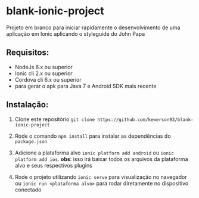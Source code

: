 # blank-ionic-project

Projeto em branco para iniciar rapidamente o desenvolvimento de uma aplicação em Ionic aplicando o styleguide do John Papa

Requisitos:
------------------------
- NodeJs 6.x ou superior
- Ionic cli 2.x ou superior
- Cordova cli 6.x ou superior
- para gerar o apk para  Java 7 e Android SDK mais recente

Instalação:
------------------------
1. Clone este repositório
`git clone https://github.com/kewerson93/blank-ionic-project`

2. Rode o comando `npm install` para instalar as dependências do `package.json`

3. Adicione a plataforma alvo
`ionic platform add android` ou `ionic platform add ios`. **obs**: isso irá baixar todos os arquivos da plataforma alvo e seus respectivos plugins

4. Rode o projeto utilizando `ionic serve` para visualização no navegador ou `ionic run <plataforma alvo>` para rodar diretamente no dispositivo conectado
